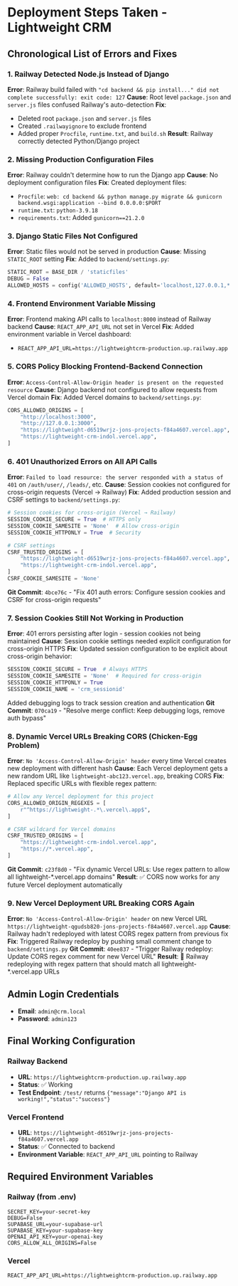# Deployment Steps Taken - Lightweight CRM

## Chronological List of Errors and Fixes

### 1. Railway Detected Node.js Instead of Django
**Error**: Railway build failed with `"cd backend && pip install..." did not complete successfully: exit code: 127`
**Cause**: Root level `package.json` and `server.js` files confused Railway's auto-detection
**Fix**: 
- Deleted root `package.json` and `server.js` files
- Created `.railwayignore` to exclude frontend
- Added proper `Procfile`, `runtime.txt`, and `build.sh`
**Result**: Railway correctly detected Python/Django project

### 2. Missing Production Configuration Files
**Error**: Railway couldn't determine how to run the Django app
**Cause**: No deployment configuration files
**Fix**: Created deployment files:
- `Procfile`: `web: cd backend && python manage.py migrate && gunicorn backend.wsgi:application --bind 0.0.0.0:$PORT`
- `runtime.txt`: `python-3.9.18`
- `requirements.txt`: Added `gunicorn==21.2.0`

### 3. Django Static Files Not Configured
**Error**: Static files would not be served in production
**Cause**: Missing `STATIC_ROOT` setting
**Fix**: Added to `backend/settings.py`:
```python
STATIC_ROOT = BASE_DIR / 'staticfiles'
DEBUG = False
ALLOWED_HOSTS = config('ALLOWED_HOSTS', default='localhost,127.0.0.1,*.railway.app').split(',')
```

### 4. Frontend Environment Variable Missing
**Error**: Frontend making API calls to `localhost:8000` instead of Railway backend
**Cause**: `REACT_APP_API_URL` not set in Vercel
**Fix**: Added environment variable in Vercel dashboard:
- `REACT_APP_API_URL=https://lightweightcrm-production.up.railway.app`

### 5. CORS Policy Blocking Frontend-Backend Connection
**Error**: `Access-Control-Allow-Origin header is present on the requested resource`
**Cause**: Django backend not configured to allow requests from Vercel domain
**Fix**: Added Vercel domains to `backend/settings.py`:
```python
CORS_ALLOWED_ORIGINS = [
    "http://localhost:3000",
    "http://127.0.0.1:3000",
    "https://lightweight-d6519wrjz-jons-projects-f84a4607.vercel.app",
    "https://lightweight-crm-indol.vercel.app",
]
```

### 6. 401 Unauthorized Errors on All API Calls
**Error**: `Failed to load resource: the server responded with a status of 401` on `/auth/user/`, `/leads/`, etc.
**Cause**: Session cookies not configured for cross-origin requests (Vercel → Railway)
**Fix**: Added production session and CSRF settings to `backend/settings.py`:
```python
# Session cookies for cross-origin (Vercel → Railway)
SESSION_COOKIE_SECURE = True  # HTTPS only
SESSION_COOKIE_SAMESITE = 'None'  # Allow cross-origin
SESSION_COOKIE_HTTPONLY = True  # Security

# CSRF settings
CSRF_TRUSTED_ORIGINS = [
    "https://lightweight-d6519wrjz-jons-projects-f84a4607.vercel.app",
    "https://lightweight-crm-indol.vercel.app",
]
CSRF_COOKIE_SAMESITE = 'None'
```
**Git Commit**: `4bce76c` - "Fix 401 auth errors: Configure session cookies and CSRF for cross-origin requests"

### 7. Session Cookies Still Not Working in Production
**Error**: 401 errors persisting after login - session cookies not being maintained
**Cause**: Session cookie settings needed explicit configuration for cross-origin HTTPS
**Fix**: Updated session configuration to be explicit about cross-origin behavior:
```python
SESSION_COOKIE_SECURE = True  # Always HTTPS
SESSION_COOKIE_SAMESITE = 'None'  # Required for cross-origin
SESSION_COOKIE_HTTPONLY = True
SESSION_COOKIE_NAME = 'crm_sessionid'
```
Added debugging logs to track session creation and authentication
**Git Commit**: `070ca19` - "Resolve merge conflict: Keep debugging logs, remove auth bypass"

### 8. Dynamic Vercel URLs Breaking CORS (Chicken-Egg Problem)
**Error**: `No 'Access-Control-Allow-Origin' header` every time Vercel creates new deployment with different hash
**Cause**: Each Vercel deployment gets a new random URL like `lightweight-abc123.vercel.app`, breaking CORS
**Fix**: Replaced specific URLs with flexible regex pattern:
```python
# Allow any Vercel deployment for this project
CORS_ALLOWED_ORIGIN_REGEXES = [
    r"^https://lightweight-.*\.vercel\.app$",
]

# CSRF wildcard for Vercel domains
CSRF_TRUSTED_ORIGINS = [
    "https://lightweight-crm-indol.vercel.app",
    "https://*.vercel.app",
]
```
**Git Commit**: `c23f8d0` - "Fix dynamic Vercel URLs: Use regex pattern to allow all lightweight-*.vercel.app domains"
**Result**: ✅ CORS now works for any future Vercel deployment automatically

### 9. New Vercel Deployment URL Breaking CORS Again
**Error**: `No 'Access-Control-Allow-Origin' header` on new Vercel URL `https://lightweight-qgudsb820-jons-projects-f84a4607.vercel.app`
**Cause**: Railway hadn't redeployed with latest CORS regex pattern from previous fix
**Fix**: Triggered Railway redeploy by pushing small comment change to `backend/settings.py`
**Git Commit**: `40ee837` - "Trigger Railway redeploy: Update CORS regex comment for new Vercel URL"
**Result**: 🔄 Railway redeploying with regex pattern that should match all lightweight-*.vercel.app URLs

## Admin Login Credentials
- **Email**: `admin@crm.local`
- **Password**: `admin123`

## Final Working Configuration

### Railway Backend
- **URL**: `https://lightweightcrm-production.up.railway.app`
- **Status**: ✅ Working
- **Test Endpoint**: `/test/` returns `{"message":"Django API is working!","status":"success"}`

### Vercel Frontend  
- **URL**: `https://lightweight-d6519wrjz-jons-projects-f84a4607.vercel.app`
- **Status**: ✅ Connected to backend
- **Environment Variable**: `REACT_APP_API_URL` pointing to Railway

## Required Environment Variables

### Railway (from .env)
```
SECRET_KEY=your-secret-key
DEBUG=False
SUPABASE_URL=your-supabase-url
SUPABASE_KEY=your-supabase-key
OPENAI_API_KEY=your-openai-key
CORS_ALLOW_ALL_ORIGINS=False
```

### Vercel
```
REACT_APP_API_URL=https://lightweightcrm-production.up.railway.app
```
